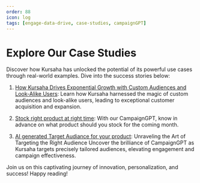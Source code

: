 ```yaml
---
order: 88
icon: log
tags: [engage-data-drive, case-studies, campaignGPT]
---
```


# Explore Our Case Studies

Discover how Kursaha has unlocked the potential of its powerful use cases through real-world examples. Dive into the success stories below:

1. [How Kursaha Drives Exponential Growth with Custom Audiences and Look-Alike Users](cohort-sync-fb-ads.md): Learn how Kursaha harnessed the magic of custom audiences and look-alike users, leading to exceptional customer acquisition and expansion.

2. [Stock right product at right time](stock-product-prediction.md): With our CampaignGPT, know in advance on what product should you stock for the coming month.

3. [AI generated Target Audiance for your product](audience-prediction.md): Unraveling the Art of Targeting the Right Audience Uncover the brilliance of CampaignGPT as Kursaha targets precisely tailored audiences, elevating engagement and campaign effectiveness.

Join us on this captivating journey of innovation, personalization, and success! Happy reading!
